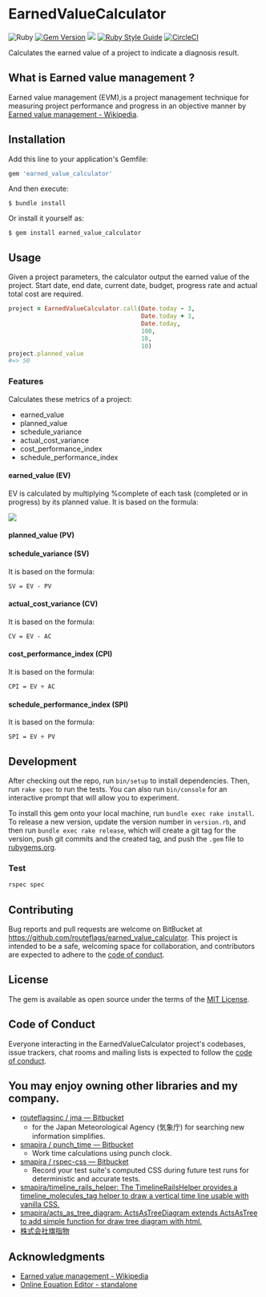 # EarnedValueCalculator

![Ruby](https://img.shields.io/badge/Ruby-CC342D?style=for-the-badge&logo=ruby&logoColor=white) 
[![Gem Version](https://badge.fury.io/rb/earned_value_calculator.svg)](https://badge.fury.io/rb/earned_value_calculator) 
![](https://ruby-gem-downloads-badge.herokuapp.com/earned_value_calculator) 
[![Ruby Style Guide](https://img.shields.io/badge/code_style-rubocop-brightgreen.svg)](https://github.com/rubocop-hq/rubocop) 
[![CircleCI](https://circleci.com/gh/routeflags/earned_value_calculator/tree/main.svg?style=svg)](https://circleci.com/gh/routeflags/earned_value_calculator/tree/main)

Calculates the earned value of a project to indicate a diagnosis result.

## What is Earned value management ?

Earned value management (EVM),is a project management technique for measuring project performance and progress in an objective manner by [Earned value management - Wikipedia](https://en.wikipedia.org/wiki/Earned_value_management).

## Installation

Add this line to your application's Gemfile:

```ruby
gem 'earned_value_calculator'
```

And then execute:

    $ bundle install

Or install it yourself as:

    $ gem install earned_value_calculator

## Usage

Given a project parameters, the calculator output the earned value of the project.
Start date, end date, current date, budget, progress rate and actual total cost are required.

```ruby
project = EarnedValueCalculator.call(Date.today - 3,
                                     Date.today + 3,
                                     Date.today,
                                     100,
                                     10,
                                     10)
project.planned_value
#=> 50
```

### Features

Calculates these metrics of a project:

* earned_value
* planned_value
* schedule_variance
* actual_cost_variance
* cost_performance_index
* schedule_performance_index

#### earned_value (EV)
EV is calculated by multiplying %complete of each task (completed or in progress) by its planned value.
It is based on the formula:

<img src="https://latex.codecogs.com/svg.image?EV&space;=&space;\sum_{Start}^{Current}PV(Completed)" />

#### planned_value (PV)

#### schedule_variance (SV)
It is based on the formula:

    SV = EV - PV

#### actual_cost_variance (CV)
It is based on the formula:

    CV = EV - AC

#### cost_performance_index (CPI)
It is based on the formula:

    CPI = EV ÷ AC

#### schedule_performance_index (SPI)
It is based on the formula:

    SPI = EV ÷ PV


## Development

After checking out the repo, run `bin/setup` to install dependencies. Then, run `rake spec` to run the tests. You can also run `bin/console` for an interactive prompt that will allow you to experiment.

To install this gem onto your local machine, run `bundle exec rake install`. To release a new version, update the version number in `version.rb`, and then run `bundle exec rake release`, which will create a git tag for the version, push git commits and the created tag, and push the `.gem` file to [rubygems.org](https://rubygems.org).

### Test

```bash
rspec spec
```

## Contributing

Bug reports and pull requests are welcome on BitBucket at https://github.com/routeflags/earned_value_calculator. This project is intended to be a safe, welcoming space for collaboration, and contributors are expected to adhere to the [code of conduct](https://github.com/routeflags/earned_value_calculator/blob/main/CODE_OF_CONDUCT.md).

## License

The gem is available as open source under the terms of the [MIT License](https://opensource.org/licenses/MIT).

## Code of Conduct

Everyone interacting in the EarnedValueCalculator project's codebases, issue trackers, chat rooms and mailing lists is expected to follow the [code of conduct](https://github.com/routeflags/earned_value_calculator/blob/main/CODE_OF_CONDUCT.md).


## You may enjoy owning other libraries and my company.

* [routeflagsinc / jma — Bitbucket](https://bitbucket.org/routeflagsinc/jma/src/main/)
    - for the Japan Meteorological Agency (気象庁) for searching new information simplifies.
* [smapira / punch_time — Bitbucket](https://bitbucket.org/smapira/punch_time/src/master/)
    - Work time calculations using punch clock.
* [smapira / rspec-css — Bitbucket](https://bitbucket.org/smapira/rspec-css/src/master/)
    - Record your test suite's computed CSS during future test runs for deterministic and accurate tests.
* [smapira/timeline_rails_helper: The TimelineRailsHelper provides a timeline_molecules_tag helper to draw a vertical time line usable with vanilla CSS.](https://github.com/smapira/timeline_rails_helper)
* [smapira/acts_as_tree_diagram: ActsAsTreeDiagram extends ActsAsTree to add simple function for draw tree diagram with html.](https://github.com/smapira/acts_as_tree_diagram)
* [株式会社旗指物](https://blog.routeflags.com/)

## Аcknowledgments

* [Earned value management - Wikipedia](https://en.wikipedia.org/wiki/Earned_value_management)
* [Online Equation Editor - standalone](https://www.codecogs.com/latex/eqneditor.php)

